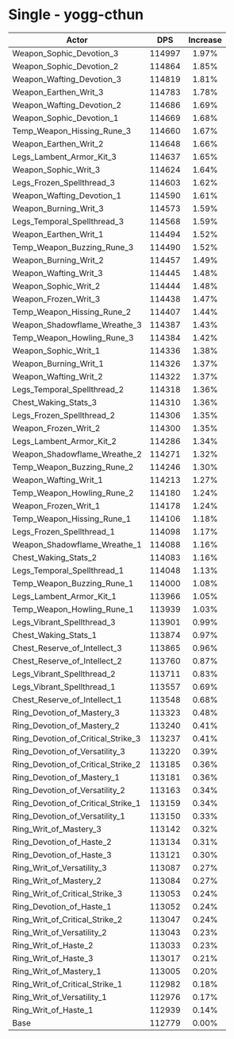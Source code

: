 # Single - yogg-cthun
| Actor | DPS | Increase |
|---|:---:|:---:|
|Weapon_Sophic_Devotion_3|114997|1.97%|
|Weapon_Sophic_Devotion_2|114864|1.85%|
|Weapon_Wafting_Devotion_3|114819|1.81%|
|Weapon_Earthen_Writ_3|114783|1.78%|
|Weapon_Wafting_Devotion_2|114686|1.69%|
|Weapon_Sophic_Devotion_1|114669|1.68%|
|Temp_Weapon_Hissing_Rune_3|114660|1.67%|
|Weapon_Earthen_Writ_2|114648|1.66%|
|Legs_Lambent_Armor_Kit_3|114637|1.65%|
|Weapon_Sophic_Writ_3|114624|1.64%|
|Legs_Frozen_Spellthread_3|114603|1.62%|
|Weapon_Wafting_Devotion_1|114590|1.61%|
|Weapon_Burning_Writ_3|114573|1.59%|
|Legs_Temporal_Spellthread_3|114568|1.59%|
|Weapon_Earthen_Writ_1|114494|1.52%|
|Temp_Weapon_Buzzing_Rune_3|114490|1.52%|
|Weapon_Burning_Writ_2|114457|1.49%|
|Weapon_Wafting_Writ_3|114445|1.48%|
|Weapon_Sophic_Writ_2|114444|1.48%|
|Weapon_Frozen_Writ_3|114438|1.47%|
|Temp_Weapon_Hissing_Rune_2|114407|1.44%|
|Weapon_Shadowflame_Wreathe_3|114387|1.43%|
|Temp_Weapon_Howling_Rune_3|114384|1.42%|
|Weapon_Sophic_Writ_1|114336|1.38%|
|Weapon_Burning_Writ_1|114326|1.37%|
|Weapon_Wafting_Writ_2|114322|1.37%|
|Legs_Temporal_Spellthread_2|114318|1.36%|
|Chest_Waking_Stats_3|114310|1.36%|
|Legs_Frozen_Spellthread_2|114306|1.35%|
|Weapon_Frozen_Writ_2|114300|1.35%|
|Legs_Lambent_Armor_Kit_2|114286|1.34%|
|Weapon_Shadowflame_Wreathe_2|114271|1.32%|
|Temp_Weapon_Buzzing_Rune_2|114246|1.30%|
|Weapon_Wafting_Writ_1|114213|1.27%|
|Temp_Weapon_Howling_Rune_2|114180|1.24%|
|Weapon_Frozen_Writ_1|114178|1.24%|
|Temp_Weapon_Hissing_Rune_1|114106|1.18%|
|Legs_Frozen_Spellthread_1|114098|1.17%|
|Weapon_Shadowflame_Wreathe_1|114088|1.16%|
|Chest_Waking_Stats_2|114083|1.16%|
|Legs_Temporal_Spellthread_1|114048|1.13%|
|Temp_Weapon_Buzzing_Rune_1|114000|1.08%|
|Legs_Lambent_Armor_Kit_1|113966|1.05%|
|Temp_Weapon_Howling_Rune_1|113939|1.03%|
|Legs_Vibrant_Spellthread_3|113901|0.99%|
|Chest_Waking_Stats_1|113874|0.97%|
|Chest_Reserve_of_Intellect_3|113865|0.96%|
|Chest_Reserve_of_Intellect_2|113760|0.87%|
|Legs_Vibrant_Spellthread_2|113711|0.83%|
|Legs_Vibrant_Spellthread_1|113557|0.69%|
|Chest_Reserve_of_Intellect_1|113548|0.68%|
|Ring_Devotion_of_Mastery_3|113323|0.48%|
|Ring_Devotion_of_Mastery_2|113240|0.41%|
|Ring_Devotion_of_Critical_Strike_3|113237|0.41%|
|Ring_Devotion_of_Versatility_3|113220|0.39%|
|Ring_Devotion_of_Critical_Strike_2|113185|0.36%|
|Ring_Devotion_of_Mastery_1|113181|0.36%|
|Ring_Devotion_of_Versatility_2|113163|0.34%|
|Ring_Devotion_of_Critical_Strike_1|113159|0.34%|
|Ring_Devotion_of_Versatility_1|113150|0.33%|
|Ring_Writ_of_Mastery_3|113142|0.32%|
|Ring_Devotion_of_Haste_2|113134|0.31%|
|Ring_Devotion_of_Haste_3|113121|0.30%|
|Ring_Writ_of_Versatility_3|113087|0.27%|
|Ring_Writ_of_Mastery_2|113084|0.27%|
|Ring_Writ_of_Critical_Strike_3|113053|0.24%|
|Ring_Devotion_of_Haste_1|113052|0.24%|
|Ring_Writ_of_Critical_Strike_2|113047|0.24%|
|Ring_Writ_of_Versatility_2|113043|0.23%|
|Ring_Writ_of_Haste_2|113033|0.23%|
|Ring_Writ_of_Haste_3|113017|0.21%|
|Ring_Writ_of_Mastery_1|113005|0.20%|
|Ring_Writ_of_Critical_Strike_1|112982|0.18%|
|Ring_Writ_of_Versatility_1|112976|0.17%|
|Ring_Writ_of_Haste_1|112939|0.14%|
|Base|112779|0.00%|
